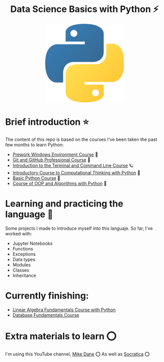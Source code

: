 <div align="center">
  <h1>Data Science Basics with Python ⚡</h1>
</div>

<div align="center"> 
  <img src="general_images/python.png" width="250">
</div>

# Brief introduction ⭐

The content of this repo is based on the courses I've been taken the past few months to learn Python:
 - [Prework Windows Environment Course](https://platzi.com/clases/prework-windows/) 🎎
 - [Git and GitHub Professional Course](https://platzi.com/clases/git-github/) 🌄
 - [Introduction to the Terminal and Command Line Course](https://platzi.com/clases/terminal/) 🪐
 - [Introductory Course to Computational Thinking with Python](https://platzi.com/clases/python-cs/) 🎍
 - [Basic Python Course](https://platzi.com/clases/python/) 📛
 - [Course of OOP and Algorithms with Python](https://platzi.com/clases/poo-python/) 🎍

# Learning and practicing the language 🌋

Some projects I made to introduce myself into this languaje. So far, I've worked with:
  - Jupyter Notebooks
  - Functions
  - Exceptions
  - Data types
  - Modules
  - Classes
  - Inheritance
    
# Currently finishing:

  - [Linear Algebra Fundamentals Course with Python](https://platzi.com/clases/algebra-lineal/)
  - [Database Fundamentals Course](https://platzi.com/clases/bd/)

# Extra materials to learn ⭕

I'm using this YouTube channel, [Mike Dane](https://www.youtube.com/watch?v=6chvxajS3yc&list=PLLAZ4kZ9dFpMMs5lskzBApYXn0bl7emsW&index=31&t=821s) ⭕
As well as [Socratica](https://www.youtube.com/playlist?list=PLi01XoE8jYohWFPpC17Z-wWhPOSuh8Er-) ⭕
